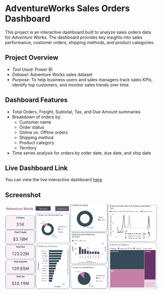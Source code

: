  #  AdventureWorks Sales Orders Dashboard

This project is an interactive dashboard built to analyze sales orders data for *Adventure Works*. The dashboard provides key insights into sales performance, customer orders, shipping methods, and product categories.

## Project Overview
- *Tool Used*: Power BI
- *Dataset*: Adventure Works sales dataset
- *Purpose*: To help business users and sales managers track sales KPIs, identify top customers, and monitor sales trends over time.

## Dashboard Features
- Total Orders, Freight, Subtotal, Tax, and Due Amount summaries
- Breakdown of orders by:
  - Customer name
  - Order status
  - Online vs. Offline orders
  - Shipping method
  - Product category
  - Territory
- Time series analysis for orders by order date, due date, and ship date

## Live Dashboard Link
You can view the live interactive dashboard [here](https://project.novypro.com/hr7apq).

## Screenshot
![Dashboard Screenshot](screenshot.png)
